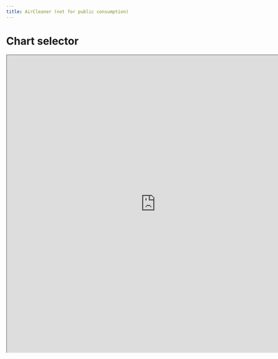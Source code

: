 ```yaml
---
title: AirCleaner (not for public consumption)
---
```


# Chart selector

<iframe id="dashboard_mel"
    title="Chart Selector"
    width="800"
    height="800"
    src="https://rsbyrne.github.io/aircleaning/products/chartselector.html">
</iframe>
